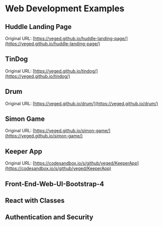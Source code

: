 # Web Development Examples

## Huddle Landing Page

Original URL: [https://yeged.github.io/huddle-landing-page/](https://yeged.github.io/huddle-landing-page/)

## TinDog

Original URL: [https://yeged.github.io/tindog/](https://yeged.github.io/tindog/)

## Drum

Original URL: [https://yeged.github.io/drum/](https://yeged.github.io/drum/)

## Simon Game

Original URL: [https://yeged.github.io/simon-game/](https://yeged.github.io/simon-game/)

## Keeper App

Original URL: [https://codesandbox.io/s/github/yeged/KeeperApp](https://codesandbox.io/s/github/yeged/KeeperApp)

## Front-End-Web-UI-Bootstrap-4

## React with Classes

## Authentication and Security
